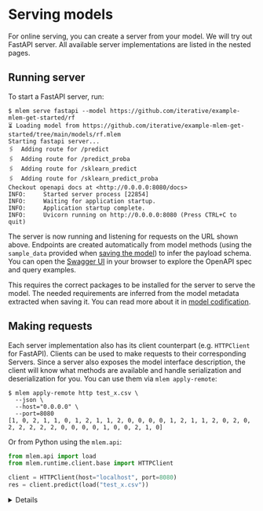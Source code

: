 # Serving models

For online serving, you can create a server from your model. We will try out
FastAPI server. All available server implementations are listed in the nested
pages.

## Running server

To start a FastAPI server, run:

```cli
$ mlem serve fastapi --model https://github.com/iterative/example-mlem-get-started/rf
⏳️ Loading model from https://github.com/iterative/example-mlem-get-started/tree/main/models/rf.mlem
Starting fastapi server...
🖇️  Adding route for /predict
🖇️  Adding route for /predict_proba
🖇️  Adding route for /sklearn_predict
🖇️  Adding route for /sklearn_predict_proba
Checkout openapi docs at <http://0.0.0.0:8080/docs>
INFO:     Started server process [22854]
INFO:     Waiting for application startup.
INFO:     Application startup complete.
INFO:     Uvicorn running on http://0.0.0.0:8080 (Press CTRL+C to quit)
```

The server is now running and listening for requests on the URL shown above.
Endpoints are created automatically from model methods (using the `sample_data`
provided when [saving the model](#saving-your-model)) to infer the payload
schema. You can open the [Swagger UI](http://localhost:8080/docs) in your
browser to explore the OpenAPI spec and query examples.

<admon type="info">

This requires the correct packages to be installed for the server to serve the
model. The needed requirements are inferred from the model metadata extracted
when saving it. You can read more about it in
[model codification](/doc/user-guide/basic-concepts#model-codification).

</admon>

## Making requests

Each server implementation also has its client counterpart (e.g. `HTTPClient`
for FastAPI). Clients can be used to make requests to their corresponding
Servers. Since a server also exposes the model interface description, the client
will know what methods are available and handle serialization and
deserialization for you. You can use them via `mlem apply-remote`:

```cli
$ mlem apply-remote http test_x.csv \
  --json \
  --host="0.0.0.0" \
  --port=8080
[1, 0, 2, 1, 1, 0, 1, 2, 1, 1, 2, 0, 0, 0, 0, 1, 2, 1, 1, 2, 0, 2, 0, 2, 2, 2, 2, 2, 0, 0, 0, 0, 1, 0, 0, 2, 1, 0]
```

Or from Python using the `mlem.api`:

```py
from mlem.api import load
from mlem.runtime.client.base import HTTPClient

client = HTTPClient(host="localhost", port=8080)
res = client.predict(load("test_x.csv"))
```

<details>

### Or query directly from terminal using `curl`:

```cli
$ curl -X 'POST' \
      'http://localhost:8080/predict_proba' \
      -H 'accept: application/json' \
      -H 'Content-Type: application/json' \
      -d '{
      "data": {
        "values": [
          {
            "": 0,
            "sepal length (cm)": 0,
            "sepal width (cm)": 0,
            "petal length (cm)": 0,
            "petal width (cm)": 0
          }
        ]
      }
    }'
[[0.92,0.04,0.04]]
```

</details>
